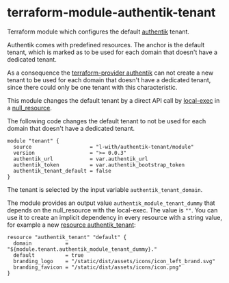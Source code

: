 # terraform-module-authentik-tenant

Terraform module which configures the default [authentik](https://goauthentik.io/docs/tenants) tenant.

Authentik comes with predefined resources. 
The anchor is the default tenant, which is marked as 
to be used for each domain that doesn't have a dedicated tenant.

As a consequence the 
[terraform-provider authentik](https://registry.terraform.io/providers/goauthentik/authentik) 
can not create a new tenant
to be used for each domain that doesn't have a dedicated tenant,
since there could only be one tenant with this characteristic.

This module changes the default tenant by a direct API call by 
[local-exec](https://www.terraform.io/language/resources/provisioners/local-exec) 
in a [null_resource](https://registry.terraform.io/providers/hashicorp/null).

The following code changes the default tenant to 
not be used for each domain that doesn't have a dedicated tenant.

```
module "tenant" {
  source                   = "l-with/authentik-tenant/module"
  version                  = ">= 0.0.3"
  authentik_url            = var.authentik_url
  authentik_token          = var.authentik_bootstrap_token
  authentik_tenant_default = false
}
 ```

The tenant is selected by the input variable `authentik_tenant_domain`.

The module provides an output value `authentik_module_tenant_dummy` 
that depends on the null_resource with the local-exec.
The value is `""`.
You can use it to create an implicit dependency in every resource with a string value, 
for example a new 
[resource authentik_tenant](https://registry.terraform.io/providers/goauthentik/authentik/latest/docs/resources/tenant):

```
resource "authentik_tenant" "default" {
  domain           =  "${module.tenant.authentik_module_tenant_dummy}."
  default          = true
  branding_logo    = "/static/dist/assets/icons/icon_left_brand.svg"
  branding_favicon = "/static/dist/assets/icons/icon.png"
}
```